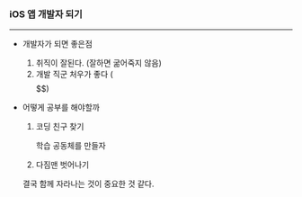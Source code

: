 ### iOS 앱 개발자 되기

---

- 개발자가 되면 좋은점
  1. 취직이 잘된다. (잘하면 굶어죽지 않음)
  2. 개발 직군 처우가 좋다 ($$$$$$)

- 어떻게 공부를 해야할까

  1. 코딩 친구 찾기

     학습 공동체를 만들자

  2. 다짐맨 벗어나기

  결국 함께 자라나는 것이 중요한 것 같다.
